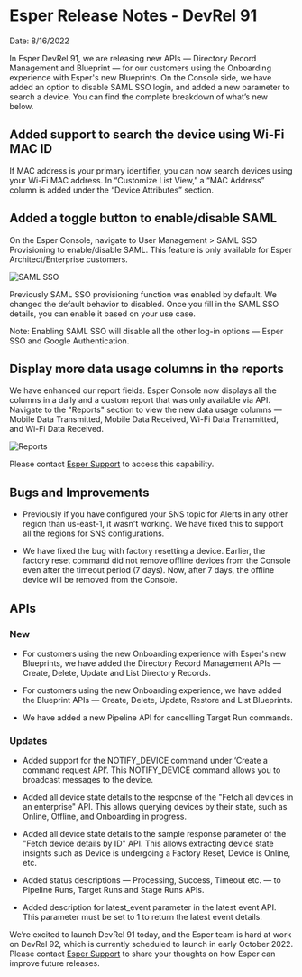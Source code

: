 # Esper Release Notes - DevRel 91

Date: 8/16/2022

  

In Esper DevRel 91, we are releasing new APIs — Directory Record Management and Blueprint — for our customers using the Onboarding experience with Esper's new Blueprints. On the Console side, we have added an option to disable SAML SSO login, and added a new parameter to search a device. You can find the complete breakdown of what’s new below.

## Added support to search the device using Wi-Fi MAC ID
    

If MAC address is your primary identifier, you can now search devices using your Wi-Fi MAC address. In “Customize List View,” a “MAC Address” column is added under the “Device Attributes” section.

  

## Added a toggle button to enable/disable SAML
    

On the Esper Console, navigate to User Management > SAML  SSO Provisioning to enable/disable SAML. This feature is only available for Esper Architect/Enterprise customers.

![SAML SSO](https://lh6.googleusercontent.com/1oKXt0jzgoysGS33nxzFtuv55Or5eb-PKEjVD0em65FGNraqmW9mIkl9-cNVExpb7k1084nLdz2_qMZ_MDj8uM60J_EbSHsZy1HUEZ197VEWh2TIUn5hDThepnCL7-IyBhkRZthLGiQx4---2i9GcmI)

Previously SAML SSO provisioning function was enabled by default. We changed the default behavior to disabled. Once you fill in the SAML SSO details, you can enable it based on your use case.

Note: Enabling SAML SSO will disable all the other log-in options — Esper SSO and Google Authentication.

## Display more data usage columns in the reports
    

We have enhanced our report fields. Esper Console now displays all the columns in a daily and a custom report that was only available via API. Navigate to the "Reports" section to view the new data usage columns — Mobile Data Transmitted, Mobile Data Received, Wi-Fi Data Transmitted, and Wi-Fi Data Received.

![Reports](https://lh3.googleusercontent.com/3_RaimF3ecoBvG1ObL18h-U_v7Qgt05-Oq5Xw1DjoU3r-YWGMPzMem7lTAH-EBlLHp_CZOEkM5xWx4J3sbJNqRrIRYEmE1aBmc_zu0wqlLWOTGIfGLPdrIcGO2d7IawTUKtXqGOa7tT5qjuYNwnjXrA)

Please contact [Esper Support](mailto:support@esper.io) to access this capability.

## Bugs and Improvements

-   Previously if you have configured your SNS topic for Alerts in any other region than us-east-1, it wasn't working. We have fixed this to support all the regions for SNS configurations.
    
-   We have fixed the bug with factory resetting a device. Earlier, the factory reset command did not remove offline devices from the Console even after the timeout period (7 days). Now, after 7 days, the offline device will be removed from the Console.
    

## APIs

### New

-   For customers using the new Onboarding experience with Esper's new Blueprints, we have added the Directory Record Management APIs — Create, Delete, Update and List Directory Records.
    
-   For customers using the new Onboarding experience, we have added the Blueprint APIs — Create, Delete, Update, Restore and List Blueprints.
    
-   We have added a new Pipeline API for cancelling Target Run commands.
    

### Updates

-   Added support for the NOTIFY_DEVICE command under ‘Create a command request API’. This NOTIFY_DEVICE command allows you to broadcast messages to the device.
    
-   Added all device state details to the response of the "Fetch all devices in an enterprise" API. This allows querying devices by their state, such as Online, Offline, and Onboarding in progress.
    
-   Added all device state details to the sample response parameter of the "Fetch device details by ID" API. This allows extracting device state insights such as Device is undergoing a Factory Reset, Device is Online, etc.
    
-   Added status descriptions — Processing, Success, Timeout etc. — to Pipeline Runs, Target Runs and Stage Runs APIs.
    
-   Added description for latest_event parameter in the latest event API. This parameter must be set to 1 to return the latest event details.
    

  
  

We’re excited to launch DevRel 91 today, and the Esper team is hard at work on DevRel 92, which is currently scheduled to launch in early October 2022. Please contact [Esper Support](mailto:support@esper.io) to share your thoughts on how Esper can improve future releases.

